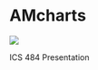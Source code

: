 # AMcharts
<p style="align:center">
  <img src="https://avatars1.githubusercontent.com/u/1116146?s=460&v=4"></img>
</p>
ICS 484 Presentation
